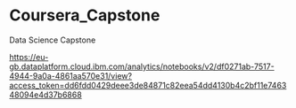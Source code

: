 # Coursera_Capstone
Data Science Capstone

https://eu-gb.dataplatform.cloud.ibm.com/analytics/notebooks/v2/df0271ab-7517-4944-9a0a-4861aa570e31/view?access_token=dd6fdd0429deee3de84871c82eea54dd4130b4c2bf11e746348094e4d37b6868
